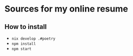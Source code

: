 # Sources for my online resume

## How to install

- `nix develop .#poetry`
- `npm install`
- `npm start`
